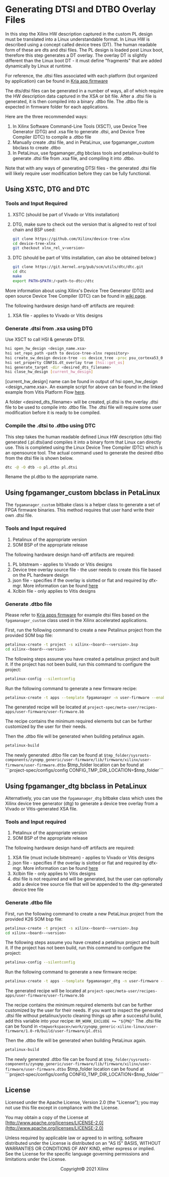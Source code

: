 # Generating DTSI and DTBO Overlay Files

In this step the Xilinx HW description captured in the custom PL design must be translated into a Linux understandable format. In Linux HW is described using a concept called device trees (DT). The human readable form of these are dts and dtsi files. The PL design is loaded post Linux boot, therefore this step generates a DT overlay. The overlay DT is slightly different than the Linux boot DT - it must define "fragments" that are added dynamically by Linux at runtime.

For reference, the .dtsi files associated with each platform (but organized by application) can be found in [Kria app firmware](https://github.com/Xilinx/kria-apps-firmware)

The dts/dtsi files can be generated in a number of ways, all of which require the HW description data captured in the XSA or bit file. After a .dtsi file is generated, it is then compiled into a binary .dtbo file. The .dtbo file is expected in firmware folder for each applications.

Here are the three recommended ways:

1. In Xilinx Software Command-Line Tools (XSCT), use Device Tree Generator (DTG) and .xsa file to generate .dtsi, and Device Tree Compiler (DTC) to compile a .dtbo file
2. Manually create .dtsi file, and in PetaLinux, use fpgamanger_custom bbclass to create .dtbo
3. In PetaLinux, use fpgamanger_dtg bbclass tools and petalinux-build to generate .dtsi file from .xsa file, and compiling it into .dtbo.

Note that with any ways of generating DTSI files - the generated .dtsi file will likely require user modification before they can be fully functional.

## Using XSTC, DTG and DTC

### Tools and Input Required

1. XSTC (should be part of Vivado or Vitis installation)
2. DTG, make sure to check out the version that is aligned to rest of tool chain and BSP used:

   ```bash
   git clone https://github.com/Xilinx/device-tree-xlnx
   cd device-tree-xlnx
   git checkout xlnx_rel_v<version>
   ```

3. DTC (should be part of Vitis installation, can also be obtained below:)

   ```bash
   git clone https://git.kernel.org/pub/scm/utils/dtc/dtc.git
   cd dtc
   make
   export PATH=$PATH:/<path-to-dtc>/dtc
   ```

More information about using Xilinx's Device Tree Generator (DTG) and open source Device Tree Compiler (DTC) can be found in [wiki page](https://xilinx-wiki.atlassian.net/wiki/spaces/A/pages/18842279/Build+Device+Tree+Blob).

The following hardware design hand-off artifacts are required:

1. XSA file - applies to Vivado or Vitis designs

### Generate .dtsi from .xsa using DTG

Use XSCT to call HSI & generate DTSI.

```bash
hsi open_hw_design <design_name.xsa>
hsi set_repo_path <path to device-tree-xlnx repository>
hsi create_sw_design device-tree -os device_tree -proc psu_cortexa53_0
hsi set_property CONFIG.dt_overlay true [hsi::get_os]
hsi generate_target -dir <desired_dts_filename>
hsi close_hw_design [current_hw_design]
```

[current_hw_design] name can be found in output of hsi open_hw_design <design_name.xsa>. An example script for above can be found in the linked example from Vitis Platform Flow [here](https://github.com/Xilinx/Vitis-Tutorials/blob/2022.1/Vitis_Platform_Creation/Design_Tutorials/01-Edge-KV260/ref_files/step2_pfm/gen_dt.tcl).

A folder <desired_dts_filename> will be created, pl.dtsi is the overlay .dtsi file to be used to compile into .dtbo file. The .dtsi file will require some user modification before it is ready to be compiled.

### Compile the .dtsi to .dtbo using DTC

This step takes the human readable defined Linux HW description (dtsi file) generated (.pl.dtsi)and compiles it into a binary form that Linux can directly use. This is completed using the Linux Device Tree Compiler (DTC) which is an opensource tool. The actual command used to generate the desired dtbo from the dtsi file is shown below.

```bash
dtc -@ -O dtb -o pl.dtbo pl.dtsi
```

Rename the pl.dtbo to the appropriate name.

## Using fpgamanger_custom bbclass in PetaLinux

The `fpgamanager_custom` bitbake class is a helper class to generate a set of FPGA firmware binaries. This method requires that user hand write their own .dtsi file.

### Tools and Input required

1. Petalinux of the appropriate version
2. SOM BSP of the appropriate release

The following hardware design hand-off artifacts are required:

1. PL bitstream - applies to Vivado or Vitis designs
2. Device tree overlay source file - the user needs to create this file based on the PL hardware design
3. json file - specifies if the overlay is slotted or flat and required by dfx-mgr. More information can be found [here](./target.md)
4. Xclbin file - only applies to Vitis designs

### Generate .dtbo file

Please refer to [Kria apps firmware](https://github.com/Xilinx/kria-apps-firmware) for example dtsi files
based on the `fpgamanager_custom` class used in the Xilinx accelerated
applications.

First, run the following command to create a new Petalinux project from the provided  SOM bsp file:

```bash
petalinux-create -t project -s xilinx-<board>-<version>.bsp
cd xilinx-<board>-<version>
```

The following steps assume you have created a petalinux project and built it. If the project has not been build, run this command to configure the project:

```bash
petalinux-config --silentconfig 
```

Run the following command to generate a new firmware recipe:

```bash
petalinux-create -t apps --template fpgamanager -n user-firmware --enable --srcuri "user.bit user.dtsi user.xclbin shell.json"
```

The generated recipe will be located at
`project-spec/meta-user/recipes-apps/user-firmware/user-firmware.bb`

The recipe contains the minimum required elements but can be further customized
by the user for their needs.

Then the .dtbo file will be generated when building petalinux again.

```bash
petalinux-build
```

The newly generated .dtbo file can be found at ```$tmp_folder/sysroots-components/zynqmp_generic/user-firmware/lib/firmware/xilinx/user-firmware/user-firmware.dtbo```
$tmp_folder location can be found at ```project-spec/configs/config CONFIG_TMP_DIR_LOCATION=$tmp_folder```

## Using fpgamanger_dtg bbclass in PetaLinux

Alternatively, you can use the `fpgamanager_dtg` bitbake class which uses the Xilinx device tree generator (dtg) to generate a device tree overlay from a Vivado or Vitis-generated XSA file.

### Tools and Input required

1. Petalinux of the appropriate version
2. SOM BSP of the appropriate release

The following hardware design hand-off artifacts are required:

1. XSA file (must include bitstream) - applies to Vivado or Vitis designs
2. json file - specifies if the overlay is slotted or flat and required by dfx-mgr. More information can be found [here](./target.md)
3. Xclbin file - only applies to Vitis designs
4. dtsi file is not required and will be generated, but the user can optionally add a device tree source
   file that will be appended to the dtg-generated device tree file

### Generate .dtbo file

First, run the following command to create a new PetaLinux project from the provided K26 SOM bsp file:

```bash
petalinux-create -t project -s xilinx-<board>-<version>.bsp
cd xilinx-<board>-<version>
```

The following steps assume you have created a petalinux project and built it. If the project has not been build, run this command to configure the project:

```bash
petalinux-config --silentconfig 
```

Run the following command to generate a new firmware recipe:

```bash
petalinux-create -t apps --template fpgamanager_dtg -n user-firmware --enable --srcuri "user.xsa user.xclbin shell.json"
```

The generated recipe will be located at
`project-spec/meta-user/recipes-apps/user-firmware/user-firmware.bb`

The recipe contains the minimum required elements but can be further customized by the user for their needs. If you want to inspect the generated .dtsi file without petalinux/yocto cleaning things up after a successful build, add this variable into your recipe:
```RM_WORK_EXCLUDE += "${PN}"```
The .dtsi file can be found in ```<tmpworkspace>/work/zynqmp_generic-xilinx-linux/user-firmware/1.0-r0/build/user-firmware/pl.dtsi```

Then the .dtbo file will be generated when building PetaLinux again.

```bash
petalinux-build
```

The newly generated .dtbo file can be found at ```$tmp_folder/sysroots-components/zynqmp_generic/user-firmware/lib/firmware/xilinx/user-firmware/user-firmware.dtbo```
$tmp_folder location can be found at ```project-spec/configs/config CONFIG_TMP_DIR_LOCATION=$tmp_folder```

## License

Licensed under the Apache License, Version 2.0 (the "License"); you may not use this file except in compliance with the License.

You may obtain a copy of the License at
[http://www.apache.org/licenses/LICENSE-2.0](http://www.apache.org/licenses/LICENSE-2.0)

Unless required by applicable law or agreed to in writing, software distributed under the License is distributed on an "AS IS" BASIS, WITHOUT WARRANTIES OR CONDITIONS OF ANY KIND, either express or implied. See the License for the specific language governing permissions and limitations under the License.

<p align="center">Copyright&copy; 2021 Xilinx</p>
